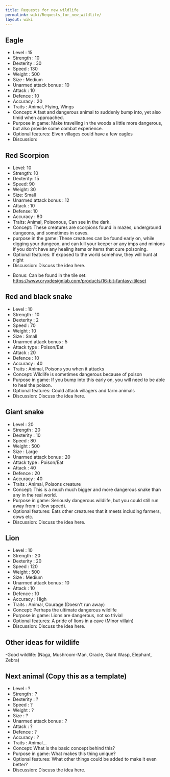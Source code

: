 ```yaml
---
title: Requests for new wildlife
permalink: wiki/Requests_for_new_wildlife/
layout: wiki
---
```


Eagle
-----

-   Level : 15
-   Strength : 10
-   Dexterity : 30
-   Speed : 130
-   Weight : 500
-   Size : Medium
-   Unarmed attack bonus : 10
-   Attack : 10
-   Defence : 10
-   Accuracy : 20
-   Traits : Animal, Flying, Wings
-   Concept: A fast and dangerous animal to suddenly bump into, yet also
    timid when approached.
-   Purpose in game: Make travelling in the woods a little more
    dangerous, but also provide some combat experience.
-   Optional features: Elven villages could have a few eagles
-   Discussion:

Red Scorpion
------------

-   Level: 10
-   Strength: 10
-   Dexterity: 15
-   Speed: 90
-   Weight: 30
-   Size: Small
-   Unarmed attack bonus : 12
-   Attack : 10
-   Defense: 10
-   Accuracy : 80
-   Traits: Animal, Poisonous, Can see in the dark.
-   Concept: These creatures are scorpions found in mazes, underground
    dungeons, and sometimes in caves.
-   purpose in the game: These creatures can be found early on, while
    digging your dungeon, and can kill your keeper or any imps and
    minions if you don't have any healing items or items that cure
    poisoning.
-   Optional features: If exposed to the world somehow, they will hunt
    at night
-   Discussion: Discuss the idea here.

<!-- -->

-   Bonus: Can be found in the tile set:
    <https://www.oryxdesignlab.com/products/16-bit-fantasy-tileset>

Red and black snake
-------------------

-   Level : 10
-   Strength : 10
-   Dexterity : 2
-   Speed : 70
-   Weight : 10
-   Size : Small
-   Unarmed attack bonus : 5
-   Attack type : Poison/Eat
-   Attack : 20
-   Defence : 10
-   Accuracy : 40
-   Traits : Animal, Poisons you when it attacks
-   Concept: Wildlife is sometimes dangerous because of poison
-   Purpose in game: If you bump into this early on, you will need to be
    able to heal the poison.
-   Optional features: Could attack villagers and farm animals
-   Discussion: Discuss the idea here.

Giant snake
-----------

-   Level : 20
-   Strength : 20
-   Dexterity : 10
-   Speed : 80
-   Weight : 500
-   Size : Large
-   Unarmed attack bonus : 20
-   Attack type : Poison/Eat
-   Attack : 40
-   Defence : 20
-   Accuracy : 40
-   Traits : Animal, Poisons creature
-   Concept: This is a much much bigger and more dangerous snake than
    any in the real world.
-   Purpose in game: Seriously dangerous wildlife, but you could still
    run away from it (low speed).
-   Optional features: Eats other creatures that it meets including
    farmers, cows etc.
-   Discussion: Discuss the idea here.

Lion
----

-   Level : 10
-   Strength : 20
-   Dexterity : 20
-   Speed : 120
-   Weight : 500
-   Size : Medium
-   Unarmed attack bonus : 10
-   Attack : 10
-   Defence : 10
-   Accuracy : High
-   Traits : Animal, Courage (Doesn't run away)
-   Concept: Perhaps the ultimate dangerous wildlife
-   Purpose in game: Lions are dangerous, not so trivial
-   Optional features: A pride of lions in a cave (Minor villain)
-   Discussion: Discuss the idea here.

Other ideas for wildlife
------------------------

-Good wildlife: (Naga, Mushroom-Man, Oracle, Giant Wasp, Elephant,
Zebra)

Next animal (Copy this as a template)
-------------------------------------

-   Level : ?
-   Strength : ?
-   Dexterity : ?
-   Speed : ?
-   Weight : ?
-   Size : ?
-   Unarmed attack bonus : ?
-   Attack : ?
-   Defence : ?
-   Accuracy : ?
-   Traits : Animal...
-   Concept: What is the basic concept behind this?
-   Purpose in game: What makes this thing unique?
-   Optional features: What other things could be added to make it even
    better?
-   Discussion: Discuss the idea here.

